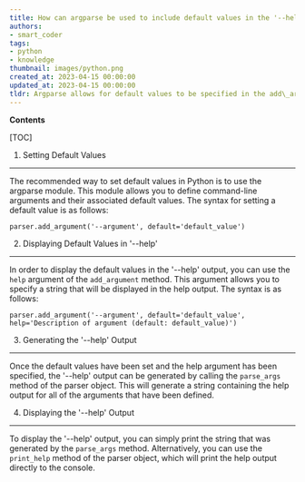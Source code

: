 ```yaml
---
title: How can argparse be used to include default values in the '--help' output?
authors:
- smart_coder
tags:
- python
- knowledge
thumbnail: images/python.png
created_at: 2023-04-15 00:00:00
updated_at: 2023-04-15 00:00:00
tldr: Argparse allows for default values to be specified in the add\_argument() method, which will be displayed in the generated --help output.
---
```


**Contents**

[TOC]

1. Setting Default Values
--------------------------------
The recommended way to set default values in Python is to use the argparse module. This module allows you to define command-line arguments and their associated default values. The syntax for setting a default value is as follows:

```
parser.add_argument('--argument', default='default_value')
```

2. Displaying Default Values in '--help'
----------------------------------------
In order to display the default values in the '--help' output, you can use the `help` argument of the `add_argument` method. This argument allows you to specify a string that will be displayed in the help output. The syntax is as follows:

```
parser.add_argument('--argument', default='default_value', help='Description of argument (default: default_value)')
```

3. Generating the '--help' Output
--------------------------------
Once the default values have been set and the help argument has been specified, the '--help' output can be generated by calling the `parse_args` method of the parser object. This will generate a string containing the help output for all of the arguments that have been defined.

4. Displaying the '--help' Output
--------------------------------
To display the '--help' output, you can simply print the string that was generated by the `parse_args` method. Alternatively, you can use the `print_help` method of the parser object, which will print the help output directly to the console.
